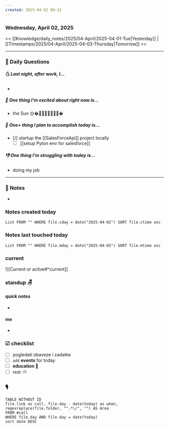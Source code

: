 ```yaml
---
created: 2025-04-02 09:31
---
```

### Wednesday, April 02, 2025

<< [[Knowledge/daily_notes/2025/04-April/2025-04-01-Tue|Yesterday]] | [[Timestamps/2025/04-April/2025-04-03-Thursday|Tomorrow]] >>

___
### 📅 Daily Questions
##### 🌜 **Last night, after work, I...**
- 
##### 🙌 **One thing I'm excited about right now is...**
- the Sun 🌞�🌅🌅🌅🌅🌅🌅🌅�

##### 🚀 **One+ thing I plan to accomplish today is...**
- [/] startup the [[SalesForceApi]] project locally
	- [ ] [[setup Pyton env for salesforce]]

##### 👎 **One thing I'm struggling with today is...**
- doing my job 

---
### 📝 Notes
- 
### Notes created today
```dataview
List FROM "" WHERE file.cday = date("2025-04-02") SORT file.ctime asc
```

### Notes last touched today
```dataview
List FROM "" WHERE file.mday = date("2025-04-02") SORT file.mtime asc
`````
### **current**
![[Current or active#^current]]

### **standup** 🪑

#### quick notes
- 
#### me 
- 

### ☑ checklist
- [ ] pogledati  obaveze i zadatke
- [ ] `add` **events** for today
- [ ] **education 🎒**
- [ ] rest ⛅ 

### 🎙
```dataview
TABLE WITHOUT ID
file.link as call, file.day - date(today) as when, regexreplace(file.folder, "^.*\/", "") AS Area
FROM #call
WHERE file.day AND file.day = date(today)
sort date DESC
```
